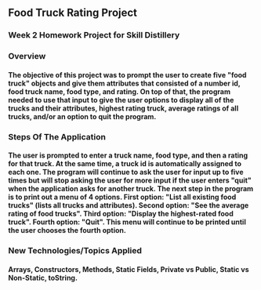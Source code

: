 ## Food Truck Rating Project

### Week 2 Homework Project for Skill Distillery

### Overview

#### The objective of this project was to prompt the user to create five "food truck" objects and give them attributes that consisted of a number id, food truck name, food type, and rating. On top of that, the program needed to use that input to give the user options to display all of the trucks and their attributes, highest rating truck, average ratings of all trucks, and/or an option to quit the program.

### Steps Of The Application

#### The user is prompted to enter a truck name, food type, and then a rating for that truck. At the same time, a truck id is automatically assigned to each one. The program will continue to ask the user for input up to five times but will stop asking the user for more input if the user enters "quit" when the application asks for another truck. The next step in the program is to print out a menu of 4 options. First option: "List all existing food trucks" (lists all trucks and attributes). Second option: "See the average rating of food trucks". Third option: "Display the highest-rated food truck". Fourth option: "Quit". This menu will continue to be printed until the user chooses the fourth option.


### New Technologies/Topics Applied

#### Arrays, Constructors, Methods, Static Fields, Private vs Public, Static vs Non-Static, toString.
